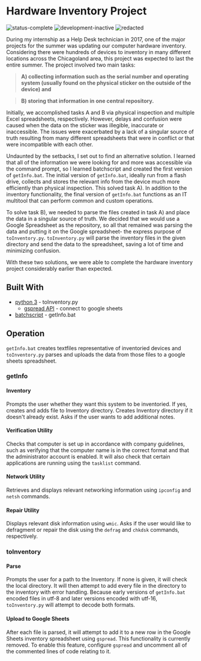 # Hardware Inventory Project

<img 
    src="https://img.shields.io/badge/status-complete-brightgreen"
    alt="status-complete">
<img 
    src="https://img.shields.io/badge/development-inactive-inactive"
    alt="development-inactive">
<img 
    src="https://img.shields.io/badge/REDACTED-orange"
    alt="redacted">
    
During my internship as a Help Desk technician in 2017, one of the major projects for the summer was updating our computer hardware inventory. Considering there were hundreds of devices to inventory in many different locations across the Chicagoland area, this project was expected to last the entire summer. The project involved two main tasks: 

>**A) collecting information such as the serial number and operating system (usually found on the physical sticker on the outside of the device) and** 

>**B) storing that information in one central repository.**

Initially, we accomplished tasks A and B via physical inspection and multiple Excel spreadsheets, respectively. However, delays and confusion were caused when the data on the sticker was illegible, inaccurate or inaccessible. The issues were exacerbated by a lack of a singular source of truth resulting from many different spreadsheets that were in conflict or that were incompatible with each other.

Undaunted by the setbacks, I set out to find an alternative solution. I learned that all of the information we were looking for and more was accessible via the command prompt, so I learned batchscript and created the first version of `getInfo.bat`. The initial version of `getInfo.bat`, ideally run from a flash drive, collects and stores the relevant info from the device much more efficiently than physical inspection. This solved task A). In addition to the inventory functionality, the final version of `getInfo.bat` functions as an IT multitool that can perform common and custom operations.

To solve task B), we needed to parse the files created in task A) and place the data in a singular source of truth. We decided that we would use a Google Spreadsheet as the repository, so all that remained was parsing the data and putting it on the Google spreadsheet- the express purpose of `toInventory.py`. `toInventory.py` will parse the inventory files in the given directory and send the data to the spreadsheet, saving a lot of time and minimizing confusion.

With these two solutions, we were able to complete the hardware inventory project considerably earlier than expected.

## Built With

* <a href="https://docs.python.org/3/">python 3</a> - toInventory.py 
    * <a href="https://gspread.readthedocs.io/en/latest/">gspread API</a> - connect to google sheets
* <a href="https://docs.microsoft.com/en-us/windows-server/administration/windows-commands/windows-commands">batchscript</a> - getInfo.bat


## Operation
`getInfo.bat` creates textfiles representative of inventoried devices and `toInventory.py` parses and uploads the data from those files to a google sheets spreadsheet.

### getInfo
#### Inventory
Prompts the user whether they want this system to be inventoried. If yes, creates and adds file to Inventory directory. Creates Inventory directory if it doesn't already exist. Asks if the user wants to add additional notes.
    
####  Verification Utility
Checks that computer is set up in accordance with company guidelines, such as verifying that the computer name is in the correct format and that the administrator account is enabled. It will also check that certain applications are running using the `tasklist` command.

####  Network Utility
Retrieves and displays relevant networking information using `ipconfig` and `netsh` commands.

####  Repair Utility
Displays relevant disk information using `wmic`. Asks if the user would like to defragment or repair the disk using the `defrag` and `chkdsk` commands, respectively.


### toInventory
####  Parse
Prompts the user for a path to the Inventory. If none is given, it will check the local directory. It will then attempt to add every file in the directory to the inventory with error handling. Because early versions of `getInfo.bat` encoded files in utf-8 and later versions encoded with utf-16, `toInventory.py` will attempt to decode both formats.

####  Upload to Google Sheets
After each file is parsed, it will attempt to add it to a new row in the Google Sheets inventory spreadsheet using `gspread`. This functionality is currently removed. To enable this feature, configure `gspread` and uncomment all of the commented lines of code relating to it.